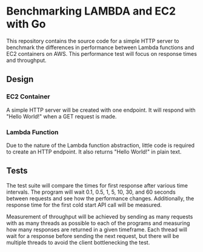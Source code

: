 # Benchmarking LAMBDA and EC2 with Go
This repository contains the source code for a simple HTTP server to benchmark the differences in performance between Lambda functions and EC2 containers on AWS. This performance test will focus on response times and throughput.

## Design
### EC2 Container
A simple HTTP server will be created with one endpoint. It will respond with "Hello World!" when a GET request is made. 

### Lambda Function
Due to the nature of the Lambda function abstraction, little code is required to create an HTTP endpoint. It also returns "Hello World!" in plain text.

## Tests
The test suite will compare the times for first response after various time intervals. The program will wait 0.1, 0.5, 1, 5, 10, 30, and 60 seconds between requests and see how the performance changes. Additionally, the response time for the first cold start API call will be measured.

Measurement of throughput will be achieved by sending as many requests with as many threads as possible to each of the programs and measuring how many responses are returned in a given timeframe. Each thread will wait for a response before sending the next request, but there will be multiple threads to avoid the client bottlenecking the test.

